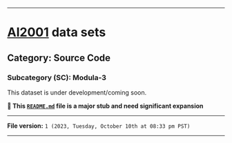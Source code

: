 
***

# [AI2001](https://github.com/seanpm2001/AI2001/) data sets

## Category: Source Code

### Subcategory (SC): Modula-3

This dataset is under development/coming soon.

**🌱️ This [`README.md`](/README.md) file is a major stub and need significant expansion**

***

**File version:** `1 (2023, Tuesday, October 10th at 08:33 pm PST)`

***
